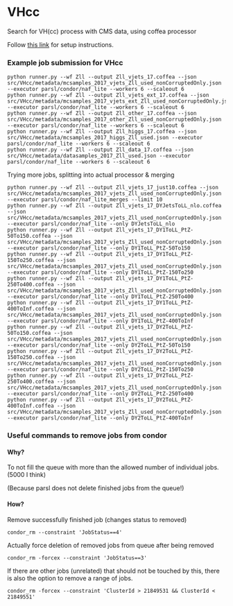 # VHcc
Search for VH(cc) process with CMS data, using coffea processor

Follow [this link]( https://codimd.web.cern.ch/wLJlIq8jQtqJ-y7fP-kgdw#
) for setup instructions.

### Example job submission for VHcc
```
python runner.py --wf Zll --output Zll_vjets_17.coffea --json src/VHcc/metadata/mcsamples_2017_vjets_Zll_used_nonCorruptedOnly.json --executor parsl/condor/naf_lite --workers 6 --scaleout 6
python runner.py --wf Zll --output Zll_vjets_ext_17.coffea --json src/VHcc/metadata/mcsamples_2017_vjets_ext_Zll_used_nonCorruptedOnly.json --executor parsl/condor/naf_lite --workers 6 --scaleout 6
python runner.py --wf Zll --output Zll_other_17.coffea --json src/VHcc/metadata/mcsamples_2017_other_Zll_used_nonCorruptedOnly.json --executor parsl/condor/naf_lite --workers 6 --scaleout 6
python runner.py --wf Zll --output Zll_higgs_17.coffea --json src/VHcc/metadata/mcsamples_2017_higgs_Zll_used.json --executor parsl/condor/naf_lite --workers 6 --scaleout 6
python runner.py --wf Zll --output Zll_data_17.coffea --json src/VHcc/metadata/datasamples_2017_Zll_used.json --executor parsl/condor/naf_lite --workers 6 --scaleout 6
```

Trying more jobs, splitting into actual processor & merging
```
python runner.py --wf Zll --output Zll_vjets_17_just10.coffea --json src/VHcc/metadata/mcsamples_2017_vjets_Zll_used_nonCorruptedOnly.json --executor parsl/condor/naf_lite_merges --limit 10
python runner.py --wf Zll --output Zll_vjets_17_DYJetsToLL_nlo.coffea --json src/VHcc/metadata/mcsamples_2017_vjets_Zll_used_nonCorruptedOnly.json --executor parsl/condor/naf_lite --only DYJetsToLL_nlo
python runner.py --wf Zll --output Zll_vjets_17_DY1ToLL_PtZ-50To150.coffea --json src/VHcc/metadata/mcsamples_2017_vjets_Zll_used_nonCorruptedOnly.json --executor parsl/condor/naf_lite --only DY1ToLL_PtZ-50To150
python runner.py --wf Zll --output Zll_vjets_17_DY1ToLL_PtZ-150To250.coffea --json src/VHcc/metadata/mcsamples_2017_vjets_Zll_used_nonCorruptedOnly.json --executor parsl/condor/naf_lite --only DY1ToLL_PtZ-150To250
python runner.py --wf Zll --output Zll_vjets_17_DY1ToLL_PtZ-250To400.coffea --json src/VHcc/metadata/mcsamples_2017_vjets_Zll_used_nonCorruptedOnly.json --executor parsl/condor/naf_lite --only DY1ToLL_PtZ-250To400
python runner.py --wf Zll --output Zll_vjets_17_DY1ToLL_PtZ-400ToInf.coffea --json src/VHcc/metadata/mcsamples_2017_vjets_Zll_used_nonCorruptedOnly.json --executor parsl/condor/naf_lite --only DY1ToLL_PtZ-400ToInf
python runner.py --wf Zll --output Zll_vjets_17_DY2ToLL_PtZ-50To150.coffea --json src/VHcc/metadata/mcsamples_2017_vjets_Zll_used_nonCorruptedOnly.json --executor parsl/condor/naf_lite --only DY2ToLL_PtZ-50To150
python runner.py --wf Zll --output Zll_vjets_17_DY2ToLL_PtZ-150To250.coffea --json src/VHcc/metadata/mcsamples_2017_vjets_Zll_used_nonCorruptedOnly.json --executor parsl/condor/naf_lite --only DY2ToLL_PtZ-150To250
python runner.py --wf Zll --output Zll_vjets_17_DY2ToLL_PtZ-250To400.coffea --json src/VHcc/metadata/mcsamples_2017_vjets_Zll_used_nonCorruptedOnly.json --executor parsl/condor/naf_lite --only DY2ToLL_PtZ-250To400
python runner.py --wf Zll --output Zll_vjets_17_DY2ToLL_PtZ-400ToInf.coffea --json src/VHcc/metadata/mcsamples_2017_vjets_Zll_used_nonCorruptedOnly.json --executor parsl/condor/naf_lite --only DY2ToLL_PtZ-400ToInf
```
### Useful commands to remove jobs from condor
#### Why?
To not fill the queue with more than the allowed number of individual jobs. (5000 I think)

(Because parsl does not delete finished jobs from the queue!)

#### How?
Remove successfully finished job (changes status to removed)
```
condor_rm --constraint 'JobStatus==4'
```
Actually force deletion of removed jobs from queue after being removed
```
condor_rm -forcex --constraint 'JobStatus==3'
```
If there are other jobs (unrelated) that should not be touched by this, there is also the option to remove a range of jobs.
```
condor_rm -forcex --constraint 'ClusterId > 21849531 && ClusterId < 21849551'
```